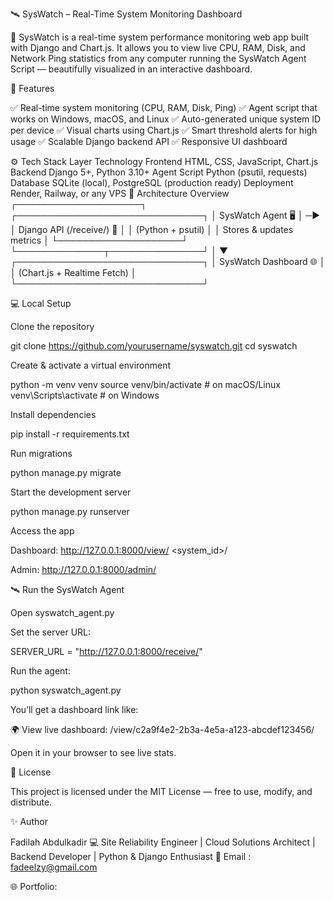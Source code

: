 🛰️ SysWatch – Real-Time System Monitoring Dashboard

🧠 SysWatch is a real-time system performance monitoring web app built with Django and Chart.js.
It allows you to view live CPU, RAM, Disk, and Network Ping statistics from any computer running the SysWatch Agent Script — beautifully visualized in an interactive dashboard.

🚀 Features

✅ Real-time system monitoring (CPU, RAM, Disk, Ping)
✅ Agent script that works on Windows, macOS, and Linux
✅ Auto-generated unique system ID per device
✅ Visual charts using Chart.js
✅ Smart threshold alerts for high usage
✅ Scalable Django backend API
✅ Responsive UI dashboard


⚙️ Tech Stack
Layer	Technology
Frontend	HTML, CSS, JavaScript, Chart.js
Backend	Django 5+, Python 3.10+
Agent Script	Python (psutil, requests)
Database	SQLite (local), PostgreSQL (production ready)
Deployment	Render, Railway, or any VPS
🧩 Architecture Overview
┌────────────────────┐       ┌──────────────────────────────┐
│  SysWatch Agent 🖥️ │  ─▶  │  Django API (/receive/) 📡  │
│ (Python + psutil)  │       │  Stores & updates metrics    │
└────────────────────┘       └──────────────┬───────────────┘
                                            │
                                            ▼
                              ┌──────────────────────────────┐
                              │ SysWatch Dashboard 🌐        │
                              │ (Chart.js + Realtime Fetch)  │
                              └──────────────────────────────┘

💻 Local Setup

Clone the repository

git clone https://github.com/yourusername/syswatch.git
cd syswatch


Create & activate a virtual environment

python -m venv venv
source venv/bin/activate     # on macOS/Linux
venv\Scripts\activate        # on Windows


Install dependencies

pip install -r requirements.txt


Run migrations

python manage.py migrate


Start the development server

python manage.py runserver


Access the app

Dashboard: http://127.0.0.1:8000/view/
<system_id>/

Admin: http://127.0.0.1:8000/admin/


🛰️ Run the SysWatch Agent

Open syswatch_agent.py

Set the server URL:

SERVER_URL = "http://127.0.0.1:8000/receive/"


Run the agent:

python syswatch_agent.py


You’ll get a dashboard link like:

🌍 View live dashboard: /view/c2a9f4e2-2b3a-4e5a-a123-abcdef123456/


Open it in your browser to see live stats.

🪪 License

This project is licensed under the MIT License — free to use, modify, and distribute.

✨ Author

Fadilah Abdulkadir
💻 Site Reliability Engineer | Cloud Solutions Architect | Backend Developer | Python & Django Enthusiast
📧 Email : fadeelzy@gmail.com

🌐 Portfolio: 
